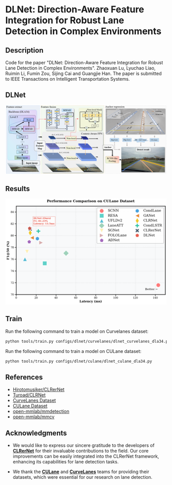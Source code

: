 # DLNet: Direction-Aware Feature Integration for Robust Lane Detection in Complex Environments

## Description

Code for the paper "DLNet: Direction-Aware Feature Integration for Robust Lane Detection in Complex Environments". Zhaoxuan Lu, Lyuchao Liao, Ruimin Li, Fumin Zou, Sijing Cai and Guangjie Han. The paper is submitted to IEEE Transactions on Intelligent Transportation Systems.

## DLNet

![DLNet](https://github.com/RDXiaoLu/DLNet/blob/789f9d315790c2faa76b94bd137a636e9172f890/figs/DLNet.png)

## Results

![Result](https://github.com/RDXiaoLu/DLNet/blob/2b817f3dbdcf0b33d017db9dd87b431dabed0137/figs/result.png)

## Train

Run the following command to train a model on Curvelanes dataset:

```bash
python tools/train.py configs/dlnet/curvelanes/dlnet_curvelanes_dla34.py
```

Run the following command to train a model on CULane dataset:

```bash
python tools/train.py configs/dlnet/culane/dlnet_culane_dla34.py
```

## References
* [Hirotomusiker/CLRerNet](https://github.com/hirotomusiker/CLRerNet.git)
* [Turoad/CLRNet](https://github.com/Turoad/CLRNet/)
* [CurveLanes Dataset](https://github.com/SoulmateB/CurveLanes.git)
* [CULane Dataset](https://xingangpan.github.io/projects/CULane.html)
* [open-mmlab/mmdetection](https://github.com/open-mmlab/mmdetection)
* [open-mmlab/mmcv](https://github.com/open-mmlab/mmcv)

## Acknowledgments  
* We would like to express our sincere gratitude to the developers of [**CLRerNet**](https://github.com/hirotomusiker/CLRerNet.git) for their invaluable contributions to the field. Our core improvements can be easily integrated into the CLRerNet framework, enhancing its capabilities for lane detection tasks.

*  We thank the [**CULane**](https://github.com/SoulmateB/CurveLanes.git) and [**CurveLanes**](https://github.com/SoulmateB/CurveLanes.git) teams for providing their datasets, which were essential for our research on lane detection.
